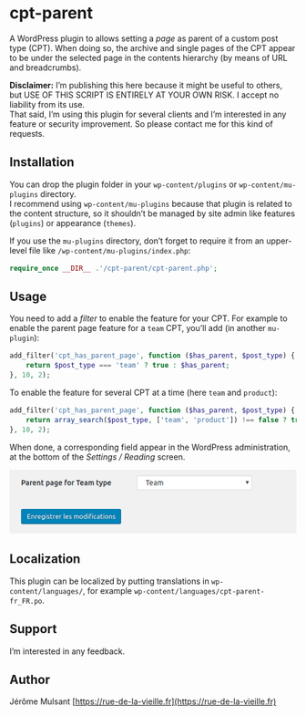 # cpt-parent

A WordPress plugin to allows setting a *page* as parent of a custom post type (CPT).
When doing so, the archive and single pages of the CPT appear to be under the selected
page in the contents hierarchy (by means of URL and breadcrumbs).

**Disclaimer:** I’m publishing this here because it might be useful to others,
but USE OF THIS SCRIPT IS ENTIRELY AT YOUR OWN RISK. I accept no liability from its use.  
That said, I’m using this plugin for several clients and I’m interested in any feature
or security improvement. So please contact me for this kind of requests.

## Installation

You can drop the plugin folder in your `wp-content/plugins` or `wp-content/mu-plugins` directory.  
I recommend using `wp-content/mu-plugins` because that plugin is related to the content structure, so
it shouldn’t be managed by site admin like features (`plugins`) or appearance (`themes`).

If you use the `mu-plugins` directory, don’t forget to require it from an upper-level file
like `/wp-content/mu-plugins/index.php`:

```php
require_once __DIR__ .'/cpt-parent/cpt-parent.php';
```

## Usage

You need to add a *filter* to enable the feature for your CPT. For example to enable the
parent page feature for a `team` CPT, you’ll add (in another `mu-plugin`):

```php
add_filter('cpt_has_parent_page', function ($has_parent, $post_type) {
    return $post_type === 'team' ? true : $has_parent;
}, 10, 2);
```

To enable the feature for several CPT at a time (here `team` and `product`):

```php
add_filter('cpt_has_parent_page', function ($has_parent, $post_type) {
    return array_search($post_type, ['team', 'product']) !== false ? true : $has_parent;
}, 10, 2);
```

When done, a corresponding field appear in the WordPress administration,
at the bottom of the *Settings / Reading* screen.

![](screenshot.png)

## Localization

This plugin can be localized by putting translations in `wp-content/languages/`, for example
`wp-content/languages/cpt-parent-fr_FR.po`.

## Support

I’m interested in any feedback.

## Author

Jérôme Mulsant [https://rue-de-la-vieille.fr](https://rue-de-la-vieille.fr)